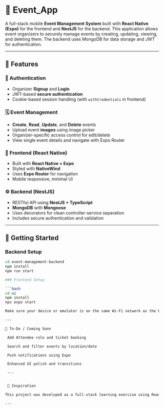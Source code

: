 # 🎉 Event_App

A full-stack mobile **Event Management System** built with **React Native (Expo)** for the frontend and **NestJS** for the backend. This application allows event organizers to securely manage events by creating, updating, viewing, and deleting them. The backend uses MongoDB for data storage and JWT for authentication.

---
## 🚀 Features

### 🔐 Authentication
- Organizer **Signup** and **Login**
- JWT-based **secure authentication**
- Cookie-based session handling (with `withCredentials` in frontend)

### 🗓️ Event Management
- **Create**, **Read**, **Update**, and **Delete** events
- Upload event **images** using image picker
- Organizer-specific access control for edit/delete
- View single event details and navigate with Expo Router

### 📱 Frontend (React Native)
- Built with **React Native + Expo**
- Styled with **NativeWind** 
- Uses **Expo Router** for navigation
- Mobile responsive, minimal UI

### ⚙️ Backend (NestJS)
- RESTful API using **NestJS + TypeScript**
- **MongoDB** with **Mongoose**
- Uses decorators for clean controller-service separation
- Includes secure authentication and validation

---

## 🧪 Getting Started

### Backend Setup

```bash
cd event-management-backend
npm install
npm run start

### Frontend Setup

```bash
cd ui
npm install
npx expo start

Make sure your device or emulator is on the same Wi-Fi network as the backend server.

---

📌 To-Do / Coming Soon

 Add Attendee role and ticket booking

 Search and filter events by location/date

 Push notifications using Expo

 Enhanced UI polish and transitions

 ---


 🧠 Inspiration

This project was developed as a full-stack learning exercise using React Native and NestJS, showcasing real-world authentication, file uploads, secure APIs, and full CRUD operations.

---